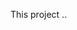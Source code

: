 
This project ..

<p align="center"><img src="/tex/c4b633bb78f7a6733b622b8e2f326dfc.svg?invert_in_darkmode&sanitize=true" align=middle width=218.2594722pt height=17.399144399999997pt/></p>

